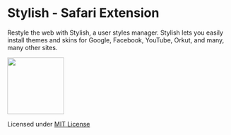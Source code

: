 Stylish - Safari Extension
==========================

Restyle the web with Stylish, a user styles manager. Stylish lets you easily install themes and skins for Google, Facebook, YouTube, Orkut, and many, many other sites.

[<img src="https://raw.github.com/350d/stylish/master/stylish.safariextension/icon.png" width="128" height="128">](http://sobolev.us/stylish)

Licensed under [MIT License](http://en.wikipedia.org/wiki/MIT_License)
